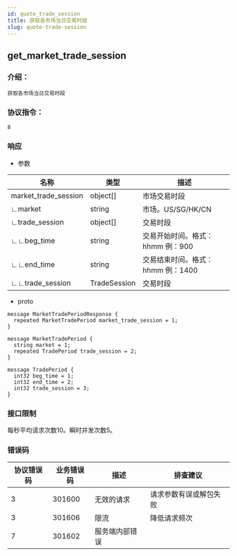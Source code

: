 ```yaml
---
id: quote_trade_session
title: 获取各市场当日交易时段
slug: quote-trade-session
---
```


## get_market_trade_session

### 介绍：
    获取各市场当日交易时段
### 协议指令：
    8
### 响应
* 参数

| 名称 | 类型   | 描述  | 
|-------|-------|-----|
|market_trade_session|object[]|市场交易时段|
|∟market|string|市场。US/SG/HK/CN|
|∟trade_session|object[]|交易时段|
|∟∟beg_time|string|交易开始时间。格式：hhmm 例：900|
|∟∟end_time|string|交易结束时间。格式：hhmm 例：1400|
|∟∟trade_session|TradeSession|交易时段|

* proto
```
message MarketTradePeriodResponse {
  repeated MarketTradePeriod market_trade_session = 1;
}

message MarketTradePeriod {
  string market = 1;
  repeated TradePeriod trade_session = 2;
}

message TradePeriod {
  int32 beg_time = 1;
  int32 end_time = 2;
  int32 trade_session = 3;
}
```
### 接口限制
每秒平均请求次数10。瞬时并发次数5。

### 错误码

| 协议错误码 | 业务错误码   | 描述  | 排查建议|
|-------|-------|-----|----|
|3 | 301600| 无效的请求|请求参数有误或解包失败|
|3 | 301606| 限流|降低请求频次|
|7 | 301602| 服务端内部错误||


